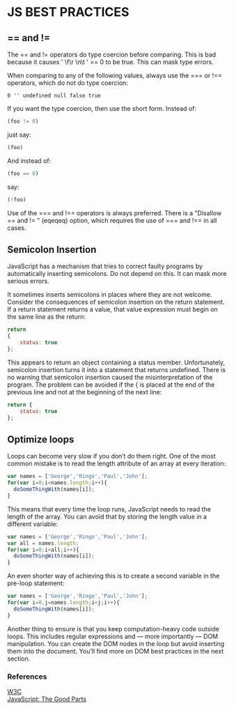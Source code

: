 # JS BEST PRACTICES

## == and !=

The == and != operators do type coercion before comparing. This is bad because it causes ' \f\r \n\t ' == 0 to be true. This can mask type errors.

When comparing to any of the following values, always use the === or !== operators, which do not do type coercion:

```
0 '' undefined null false true
```

If you want the type coercion, then use the short form. Instead of:
```javascript
(foo != 0)
```
just say:
```javascript
(foo)
```
And instead of:
```javascript
(foo == 0)
```
say:
```javascript
(!foo)
```

Use of the === and !== operators is always preferred. There is a "Disallow == and != " (eqeqeq) option, which requires the use of === and !== in all cases.

## Semicolon Insertion

JavaScript has a mechanism that tries to correct faulty programs by automatically inserting semicolons. Do not depend on this. It can mask more serious errors.

It sometimes inserts semicolons in places where they are not welcome. Consider the consequences of semicolon insertion on the return statement. If a return statement returns a value, that value expression must begin on the same line as the return:

```javascript
return
{
    status: true
};
```
This appears to return an object containing a status member. Unfortunately, semicolon insertion turns it into a statement that returns undefined. There is no warning that semicolon insertion caused the misinterpretation of the program. The problem can be avoided if the { is placed at the end of the previous line and not at the beginning of the next line:

```javascript
return {
    status: true
};
```

## Optimize loops

Loops can become very slow if you don’t do them right. One of the most common mistake is to read the length attribute of an array at every iteration:

```javascript
var names = ['George','Ringo','Paul','John'];
for(var i=0;i<names.length;i++){
  doSomeThingWith(names[i]);
}
```

This means that every time the loop runs, JavaScript needs to read the length of the array. You can avoid that by storing the length value in a different variable:

```javascript
var names = ['George','Ringo','Paul','John'];
var all = names.length;
for(var i=0;i<all;i++){
  doSomeThingWith(names[i]);
}
```

An even shorter way of achieving this is to create a second variable in the pre-loop statement:

```javascript
var names = ['George','Ringo','Paul','John'];
for(var i=0,j=names.length;i<j;i++){
  doSomeThingWith(names[i]);
}
```
Another thing to ensure is that you keep computation-heavy code outside loops. This includes regular expressions and — more importantly — DOM manipulation. You can create the DOM nodes in the loop but avoid inserting them into the document. You’ll find more on DOM best practices in the next section.

### References
[W3C](https://www.w3.org/wiki/JavaScript_best_practices)</br>
[JavaScript: The Good Parts](https://www.amazon.in/JavaScript-Good-Parts-ebook/dp/B0026OR2ZY)
